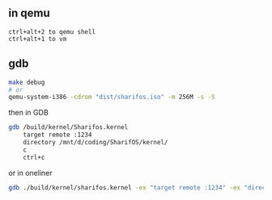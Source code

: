 ## in qemu
```text
ctrl+alt+2 to qemu shell
ctrl+alt+1 to vm
```

## gdb
```sh
make debug
# or 
qemu-system-i386 -cdrom "dist/sharifos.iso" -m 256M -s -S
```

then in GDB

```sh
gdb /build/kernel/Sharifos.kernel
	target remote :1234
	directory /mnt/d/coding/SharifOS/kernel/
	c
	ctrl+c
```
or in oneliner
```sh
gdb ./build/kernel/sharifos.kernel -ex "target remote :1234" -ex "directory /mnt/d/coding/SharifOS/kernel/" -ex "c"
```